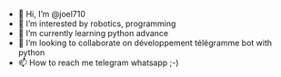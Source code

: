 - 👋 Hi, I’m @joel710
- 👀 I’m interested by robotics, programming
- 🌱 I’m currently learning python advance
- 💞️ I’m looking to collaborate on développement télégramme  bot with python 
- 📫 How to reach me telegram whatsapp ;-)

<!---
joel710/joel710 is a ✨ special ✨ repository because its `README.md` (this file) appears on your GitHub profile.
You can click the Preview link to take a look at your changes.
--->
